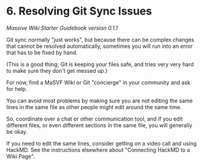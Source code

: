 # 6. Resolving Git Sync Issues
*Massive Wiki Starter Guidebook version 0.1.1*

Git sync normally "just works", but because there can be complex changes that cannot be resolved automatically, sometimes you will run into an error that has to be fixed by hand.

(This is a good thing; Git is keeping your files safe, and tries very very hard to make sure they don't get messed up.)

For now, find a MaSVF Wiki or Git "concierge" in your community and ask for help.

You can avoid most problems by making sure you are not editing the same lines in the same file as other people might edit around the same time.

So, coordinate over a chat or other communication tool, and if you edit different files, or even different sections in the same file, you will generally be okay.

If you need to edit the same lines, consider getting on a video call and using HackMD.  See the instructions elsewhere about "Connecting HackMD to a Wiki Page". 